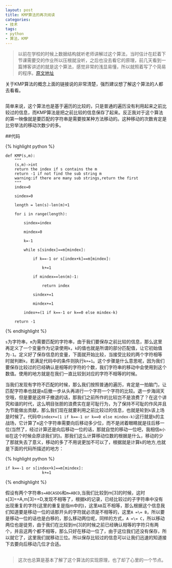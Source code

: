 ```yaml
---
layout: post
title: KMP算法的再次阅读
categories:
- 技术
tags:
- python 
- 算法，KMP
---
```

>以前在学校的时候上数据结构就听老师讲解过这个算法，当时估计在赶着下节课需要交的作业所以压根就没听，之后也没去看它的原理，前几天看到一篇博客讲述的就是这个算法，感觉非常的浅显易懂，所以就照着写了个简易的程序。[原文地址](http://www.ruanyifeng.com/blog/2013/05/Knuth%E2%80%93Morris%E2%80%93Pratt_algorithm.html)

关于KMP算法的概念上面的链接说的非常清楚，强烈建议想了解这个算法的人都去看看。

##
简单来说，这个算法也是基于遍历的比较的，只是普通的遍历没有利用起来之前比较过的信息，而KMP算法是把之前比较的信息保存了起来。反正我对于这个算法的第一映像就是要匹配的字符串是需要按某种方法移动的。这种移动的次数肯定是比穷举法的移动次数少的多。

##代码

{% highlight python %}

	def KMP(s,m):
        """
		(s,m)->int
		return the index if s contains the m
		return -1 if not find the sub string m
		warning:if there are many sub strings,return the first
		"""
		index=0

		sindex=0

		length = len(s)-len(m)+1

		for i in range(length):

			sindex=index

			mindex=0

			k=-1

			while s[sindex]==m[mindex]:

				if k==-1 or s[index+k]==m[mindex]:

					k+=1

				if mindex==len(m)-1:

					return index

				sindex+=1

				mindex+=1

			index+=(1 if k==-1 or k==0 else mindex-k)

		return -1
{% endhighlight %}

`s`为字符串，`m`为需要匹配的字符串，由于我们要保存之前比较的信息，那么这里再定义了一个变量作为记录使用`k`，`k`的值也就是所谓的部分匹配值，让它初始值为`-1`。定义好了保存信息的变量，下面就开始比较，当接受比较的两个字符相等时就判断`k`，若满足代码中的条件则执行`k+=1`。这个步骤是什么意思呢，因为我们要保存比较过的已经确认是相等的字符的个数，我们字符串的移动中会使用到这个数值。使用的地方就是在我们一直比较到对应的字符不相等的时候。

当我们发现有字符不匹配的时候，那么我们按照普通的遍历，肯定是一拍脑门，让匹配字符串也就是`m`后撤一步从头再进行一个字符一个字符的比较。退一步海阔天空哦，但是要是这样子撤退的话，那我们之前所作的比较岂不是浪费了？在这个讲究和谐的时代，这么明目张胆的浪费实在是可耻行为，为了保持不可耻的作风并且为节能做出贡献，那么我们现在就要利用之前比较过的信息，也就是轮到`k`该上场是时候了。代码中`index+=(1 if k==-1 or k==0 else mindex-k)`这行就是`k`的主战场，它计算了`m`这个字符串需要向后移动多少位，而不是闭着眼睛就是往后移一位(当然了，经过计算还是向后移动一位的话，那就自觉的移动一位吧，我相信`m小姐`在这个时候会原谅我们的)。那我们这么计算移动位数的根据是什么，移动的少了那就失去了意义，移动的多了不用说更加不可以了，根据就是计算`k`的地方,也就是下面的代码所描述的地方：

{% highlight python %}

	if k==-1 or s[index+k]==m[mindex]:
					k+=1 
{% endhighlight %}

假设有两个字符串`s=ABCASDG`和`m=ABCD`,当我们比较到m[3]的时候，这时s[3]==A,m[3]==D,发现不相等了，根据k的记录，已经比较过的子字符串中没有出现重复的字符(这里的重复是指m中的)，这里`AB`互不相等，那么根据这个信息我们知道要是移动一位的话那开头的字符就必须是不相等的，这里`A =\= B`，所以要是移动一位的话也是白移的，那么移动两位呢，同样的方式，`A =\= C`，所以移动两位也是徒劳，由于我们在比较到m[3]的时候之前已经确认相等的字符只有两个，并且这两个都不相等，那么只好在移动一位了，由于这位我们还没有保存，所以就它了，这里我们就移动三位。所以保存比较过的信息可以让我们迅速的知道接下去要向后移动几位才合适。

##
>这次也总算是基本了解了这个算法的实现原理，也了却了心里的一个节点。

